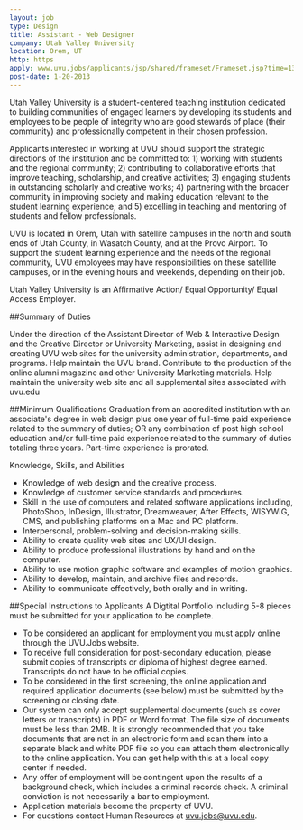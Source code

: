 ```yaml
---
layout: job
type: Design
title: Assistant - Web Designer
company: Utah Valley University
location: Orem, UT
http: https
apply: www.uvu.jobs/applicants/jsp/shared/frameset/Frameset.jsp?time=1358818020171
post-date: 1-20-2013
--- 
```


Utah Valley University is a student-centered teaching institution dedicated to building communities of engaged learners by developing its students and employees to be people of integrity who are good stewards of place (their community) and professionally competent in their chosen profession.

Applicants interested in working at UVU should support the strategic directions of the institution and be committed to: 1) working with students and the regional community; 2) contributing to collaborative efforts that improve teaching, scholarship, and creative activities; 3) engaging students in outstanding scholarly and creative works; 4) partnering with the broader community in improving society and making education relevant to the student learning experience; and 5) excelling in teaching and mentoring of students and fellow professionals.

UVU is located in Orem, Utah with satellite campuses in the north and south ends of Utah County, in Wasatch County, and at the Provo Airport. To support the student learning experience and the needs of the regional community, UVU employees may have responsibilities on these satellite campuses, or in the evening hours and weekends, depending on their job.

Utah Valley University is an Affirmative Action/ Equal Opportunity/ Equal Access Employer.

##Summary of Duties

Under the direction of the Assistant Director of Web & Interactive Design and the Creative Director or University Marketing, assist in designing and creating UVU web sites for the university administration, departments, and programs. Help maintain the UVU brand. Contribute to the production of the online alumni magazine and other University Marketing materials. Help maintain the university web site and all supplemental sites associated with uvu.edu 
 
##Minimum Qualifications
Graduation from an accredited institution with an associate's degree in web design plus one year of full-time paid experience related to the summary of duties; OR any combination of post high school education and/or full-time paid experience related to the summary of duties totaling three years. Part-time experience is prorated.  

Knowledge, Skills, and Abilities
* Knowledge of web design and the creative process. 
* Knowledge of customer service standards and procedures. 
* Skill in the use of computers and related software applications including, PhotoShop, InDesign, Illustrator, Dreamweaver, After Effects, WISYWIG, CMS, and publishing platforms on a Mac and PC platform. 
* Interpersonal, problem-solving and decision-making skills. 
* Ability to create quality web sites and UX/UI design. 
* Ability to produce professional illustrations by hand and on the computer. 
* Ability to use motion graphic software and examples of motion graphics. 
* Ability to develop, maintain, and archive files and records. 
* Ability to communicate effectively, both orally and in writing.  

##Special Instructions to Applicants
A Digtital Portfolio including 5-8 pieces must be submitted for your application to be complete.

* To be considered an applicant for employment you must apply online through the UVU.Jobs website. 
* To receive full consideration for post-secondary education, please submit copies of transcripts or diploma of highest degree earned. Transcripts do not have to be official copies. 
* To be considered in the first screening, the online application and required application documents (see below) must be submitted by the screening or closing date. 
* Our system can only accept supplemental documents (such as cover letters or transcripts) in PDF or Word format. The file size of documents must be less than 2MB. It is strongly recommended that you take documents that are not in an electronic form and scan them into a separate black and white PDF file so you can attach them electronically to the online application. You can get help with this at a local copy center if needed. 
* Any offer of employment will be contingent upon the results of a background check, which includes a criminal records check. A criminal conviction is not necessarily a bar to employment. 
* Application materials become the property of UVU. 
* For questions contact Human Resources at uvu.jobs@uvu.edu.
